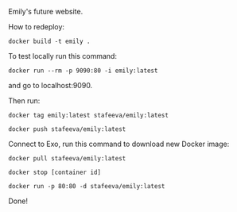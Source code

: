 Emily's future website.

How to redeploy:

```docker build -t emily .```

To test locally run this command:

```docker run --rm -p 9090:80 -i emily:latest```

and go to localhost:9090.

Then run:

```docker tag emily:latest stafeeva/emily:latest```

```docker push stafeeva/emily:latest```

Connect to Exo, run this command to download new Docker image:

```docker pull stafeeva/emily:latest```

```docker stop [container id]```

```docker run -p 80:80 -d stafeeva/emily:latest```

Done!
